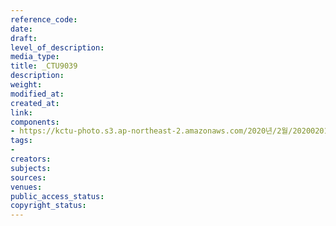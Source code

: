 ```yaml
---
reference_code: 
date: 
draft: 
level_of_description: 
media_type: 
title: _CTU9039
description: 
weight: 
modified_at: 
created_at: 
link: 
components:
- https://kctu-photo.s3.ap-northeast-2.amazonaws.com/2020년/2월/20200201_톨게이트+요금수납원+217일간+투쟁+보고+및+향후+투쟁+선포+결의대회/_CTU9039.jpg
tags:
- 
creators: 
subjects: 
sources: 
venues: 
public_access_status: 
copyright_status: 
---
```

